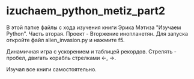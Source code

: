 # izuchaem_python_metiz_part2

В этой папке файлы с хода изучения книги Эрика Мэтиза "Изучаем Python".
Часть вторая. Проект - Вторжение инопланетян. Для запуска откройте файл alien_invasion.py и нажмите f5. 

Динамичная игра с ускорением и таблицей рекордов. 
Стрелять - пробел, двигать корабль стрелками <-, ->.


Изучал все книги самостоятельно.
